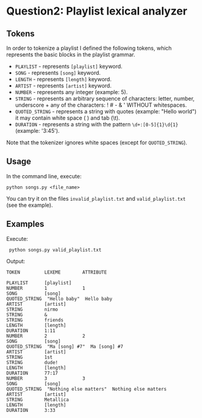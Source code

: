 # Question2: Playlist lexical analyzer

## Tokens
In order to tokenize a playlist I defined the following tokens, which represents the basic blocks in 
the playlist grammar.
 + `PLAYLIST` - represents `[playlist]` keyword.
 + `SONG` - represents `[song]` keyword.
 + `LENGTH` - represents `[length]` keyword.
 + `ARTIST` - represents `[artist]` keyword.
 + `NUMBER` - represents any integer (example: 5).
 + `STRING` - represents an arbitrary sequence of characters: letter, number, underscore + any of the characters: ! # - & ' WITHOUT whitespaces.
 + `QUOTED_STRING` - represents a string with quotes (example: "Hello world") it may contain white space ( ) and tab (\t).
 + `DURATION` - represents a string with the pattern `\d+:[0-5]{1}\d{1}` (example: '3:45').

Note that the tokenizer ignores white spaces (except for `QUOTED_STRING`).

## Usage
In the command line, execute:
```
python songs.py <file_name>
```

You can try it on the files `invalid_playlist.txt` and `valid_playlist.txt` (see the example).

## Examples
Execute:
```
 python songs.py valid_playlist.txt 
```

Output:
```
TOKEN         LEXEME        ATTRIBUTE   

PLAYLIST      [playlist]                
NUMBER        1             1           
SONG          [song]                    
QUOTED_STRING  "Hello baby"  Hello baby  
ARTIST        [artist]                  
STRING        nirmo                     
STRING        &                         
STRING        friends                   
LENGTH        [length]                  
DURATION      1:11                      
NUMBER        2             2           
SONG          [song]                    
QUOTED_STRING  "Ma [song] #7"  Ma [song] #7
ARTIST        [artist]                  
STRING        1st                       
STRING        dude!                     
LENGTH        [length]                  
DURATION      77:17                     
NUMBER        3             3           
SONG          [song]                    
QUOTED_STRING  "Nothing else matters"  Nothing else matters
ARTIST        [artist]                  
STRING        Metallica                 
LENGTH        [length]                  
DURATION      3:33                      
```
